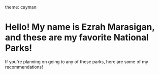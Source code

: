 theme: cayman
# Hello! My name is Ezrah Marasigan, and these are my favorite National Parks!
If you're planning on going to any of these parks, here are some of my recommendations!

